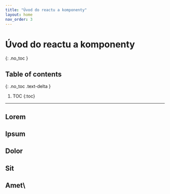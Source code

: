 ```yaml
---
title: "Úvod do reactu a komponenty"
layout: home
nav_order: 3
---
```


# Úvod do reactu a komponenty
{: .no_toc }

## Table of contents
{: .no_toc .text-delta }

1. TOC
{:toc}

---

## Lorem

## Ipsum

## Dolor

## Sit

## Amet\

